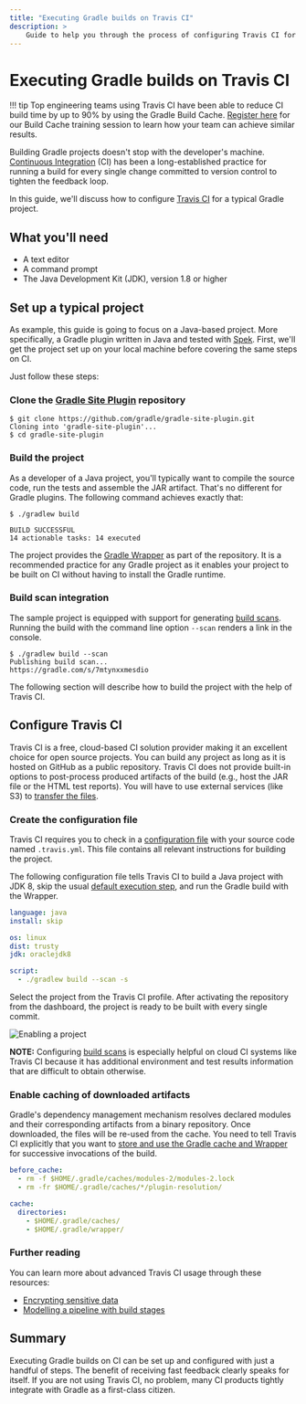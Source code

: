 ```yaml
---
title: "Executing Gradle builds on Travis CI"
description: >
    Guide to help you through the process of configuring Travis CI for continuous integration (Ci) with a typical Gradle project.
---
```


# Executing Gradle builds on Travis CI

!!! tip
    Top engineering teams using Travis CI have been able to reduce CI build time by up to 90% by using the Gradle Build Cache. [Register here](https://gradle.org/training/#build-cache-deep-dive) for our Build Cache training session to learn how your team can achieve similar results.

Building Gradle projects doesn't stop with the developer's machine. [Continuous Integration](https://en.wikipedia.org/wiki/Continuous_integration) (CI) has been a long-established practice for running a build for every single change committed to version control to tighten the feedback loop.

In this guide, we'll discuss how to configure [Travis CI](https://travis-ci.org/) for a typical Gradle project.

## What you'll need

* A text editor
* A command prompt
* The Java Development Kit (JDK), version 1.8 or higher

## Set up a typical project

As example, this guide is going to focus on a Java-based project. More specifically, a Gradle plugin written in Java and tested with [Spek](https://www.spekframework.org/). First, we'll get the project set up on your local machine before covering the same steps on CI.

Just follow these steps:

### Clone the [Gradle Site Plugin](https://github.com/gradle/gradle-site-plugin) repository

```shell
$ git clone https://github.com/gradle/gradle-site-plugin.git
Cloning into 'gradle-site-plugin'...
$ cd gradle-site-plugin
```

### Build the project

As a developer of a Java project, you'll typically want to compile the source code, run the tests and assemble the JAR artifact. That's no different for Gradle plugins. The following command achieves exactly that:

```shell
$ ./gradlew build

BUILD SUCCESSFUL
14 actionable tasks: 14 executed
```

The project provides the [Gradle Wrapper](https://docs.gradle.org/current/userguide/gradle_wrapper.html) as part of the repository. It is a recommended practice for any Gradle project as it enables your project to be built on CI without having to install the Gradle runtime.

### Build scan integration

The sample project is equipped with support for generating [build scans](https://scans.gradle.com/). Running the build with the command line option `--scan` renders a link in the console.

```shell
$ ./gradlew build --scan
Publishing build scan...
https://gradle.com/s/7mtynxxmesdio
```

The following section will describe how to build the project with the help of Travis CI.

## Configure Travis CI

Travis CI is a free, cloud-based CI solution provider making it an excellent choice for open source projects. You can build any project as long as it is hosted on GitHub as a public repository. Travis CI does not provide built-in options to post-process produced artifacts of the build (e.g., host the JAR file or the HTML test reports). You will have to use external services (like S3) to [transfer the files](https://docs.travis-ci.com/user/uploading-artifacts/).

### Create the configuration file

Travis CI requires you to check in a [configuration file](https://docs.travis-ci.com/user/customizing-the-build/) with your source code named `.travis.yml`. This file contains all relevant instructions for building the project.

The following configuration file tells Travis CI to build a Java project with JDK 8, skip the usual [default execution step](https://docs.travis-ci.com/user/customizing-the-build/#Skipping-the-Installation-Step), and run the Gradle build with the Wrapper.

```yaml
language: java
install: skip

os: linux
dist: trusty
jdk: oraclejdk8

script:
  - ./gradlew build --scan -s
```

Select the project from the Travis CI profile. After activating the repository from the dashboard, the project is ready to be built with every single commit.

![Enabling a project](images/travis-enable-project.png)

**NOTE:** Configuring [build scans](https://scans.gradle.com/) is especially helpful on cloud CI systems like Travis CI because it has additional environment and test results information that are difficult to obtain otherwise.

### Enable caching of downloaded artifacts

Gradle's dependency management mechanism resolves declared modules and their corresponding artifacts from a binary repository. Once downloaded, the files will be re-used from the cache. You need to tell Travis CI explicitly that you want to [store and use the Gradle cache and Wrapper](https://docs.travis-ci.com/user/languages/java/#Caching) for successive invocations of the build.

```yaml
before_cache:
  - rm -f $HOME/.gradle/caches/modules-2/modules-2.lock
  - rm -fr $HOME/.gradle/caches/*/plugin-resolution/

cache:
  directories:
    - $HOME/.gradle/caches/
    - $HOME/.gradle/wrapper/
```

### Further reading

You can learn more about advanced Travis CI usage through these resources:

* [Encrypting sensitive data](https://docs.travis-ci.com/user/encryption-keys/)
* [Modelling a pipeline with build stages](https://docs.travis-ci.com/user/build-stages/)

## Summary

Executing Gradle builds on CI can be set up and configured with just a handful of steps. The benefit of receiving fast feedback clearly speaks for itself. If you are not using Travis CI, no problem, many CI products tightly integrate with Gradle as a first-class citizen.
